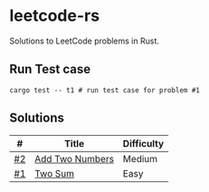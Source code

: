# leetcode-rs

Solutions to LeetCode problems in Rust.

## Run Test case

```shell
cargo test -- t1 # run test case for problem #1
```

## Solutions

| #                     | Title                                                        | Difficulty |
| --------------------- | ------------------------------------------------------------ | ---------- |
| [#2](src/p00xx/p1.rs) | [Add Two Numbers](https://leetcode.com/problems/add-two-numbers/) | Medium     |
| [#1](src/p00xx/p2.rs) | [Two Sum](https://leetcode.com/problems/two-sum/)            | Easy       |

